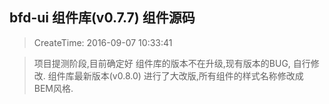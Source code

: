 ## bfd-ui 组件库(v0.7.7) 组件源码
>CreateTime: 2016-09-07 10:33:41
 
>项目提测阶段,目前确定好 组件库的版本不在升级,现有版本的BUG, 自行修改.
>组件库最新版本(v0.8.0) 进行了大改版,所有组件的样式名称修改成 BEM风格. 